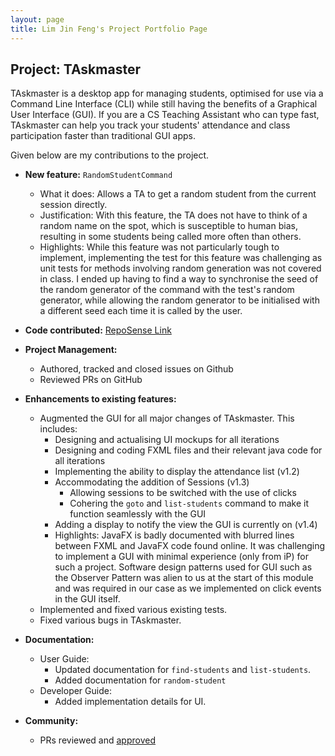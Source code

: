 ```yaml
---
layout: page
title: Lim Jin Feng's Project Portfolio Page
---
```


## Project: TAskmaster

TAskmaster is a desktop app for managing students, optimised for use
via a Command Line Interface (CLI) while still having the benefits of
a Graphical User Interface (GUI). If you are a CS Teaching Assistant
who can type fast, TAskmaster can help you track your students'
attendance and class participation faster than traditional GUI apps.

Given below are my contributions to the project.

- **New feature:** `RandomStudentCommand`
    - What it does: Allows a TA to get a random student from the current session directly. 
    - Justification: With this feature, the TA does not have to think of a random name on the spot, which is susceptible
    to human bias, resulting in some students being called more often than others.
    - Highlights: While this feature was not particularly tough to implement, implementing the test for this feature 
    was challenging as unit tests for methods involving random generation was not covered in class. I ended up having to
    find a way to synchronise the seed of the random generator of the command with the test's random generator, while
    allowing the random generator to be initialised with a different seed each time it is called by the user.
    
- **Code contributed:** [RepoSense Link](https://nus-cs2103-ay2021s1.github.io/tp-dashboard/#breakdown=true&search=jflim98)

- **Project Management:**
  - Authored, tracked and closed issues on Github
  - Reviewed PRs on GitHub
  
- **Enhancements to existing features:**
    - Augmented the GUI for all major changes of TAskmaster. This includes:
        - Designing and actualising UI mockups for all iterations
        - Designing and coding FXML files and their relevant java code for all iterations
        - Implementing the ability to display the attendance list (v1.2)
        - Accommodating the addition of Sessions (v1.3)
            - Allowing sessions to be switched with the use of clicks
            - Cohering the `goto` and `list-students` command to make it function seamlessly with the GUI
        - Adding a display to notify the view the GUI is currently on (v1.4)
        - Highlights: JavaFX is badly documented with blurred lines between FXML and JavaFX code found online. It was
        challenging to implement a GUI with minimal experience (only from iP) for such a project. Software design patterns 
        used for GUI such as the Observer Pattern was alien to us at the start of this module and was required in our case
        as we implemented on click events in the GUI itself.
    - Implemented and fixed various existing tests.
    - Fixed various bugs in TAskmaster.
    
- **Documentation:**
    - User Guide:
        - Updated documentation for `find-students` and `list-students`.
        - Added documentation for `random-student`
    - Developer Guide:
        - Added implementation details for UI.
        
- **Community:**
    - PRs reviewed and [approved](https://github.com/AY2021S1-CS2103-F09-1/tp/pulls?q=is%3Apr+is%3Aclosed+reviewed-by%3Ajflim98)
    